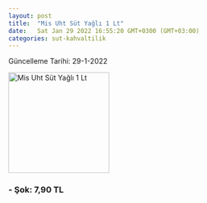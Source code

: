 ```yaml
---
layout: post
title:  "Mis Uht Süt Yağlı 1 Lt"
date:   Sat Jan 29 2022 16:55:20 GMT+0300 (GMT+03:00)
categories: sut-kahvaltilik
---
```


Güncelleme Tarihi: 29-1-2022

<img src="https://cdnd-tr.ceptesok.com/product/1000x1000/97884_uht-sut-yagli-1-lt.jpg" width="200" alt="Mis Uht Süt Yağlı 1 Lt" />


### - Şok: 7,90 TL

